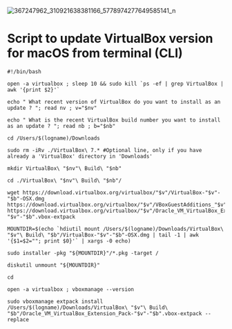 ![367247962_310921638381166_5778974277649585141_n](https://github.com/valorisa/Script_Update_VirtualBox_for_macOS/assets/13067566/c8dd0322-6dba-45e2-b73e-8fd58881159e)

# Script to update VirtualBox version for macOS from terminal (CLI)
```shell
#!/bin/bash

open -a virtualbox ; sleep 10 && sudo kill `ps -ef | grep VirtualBox | awk '{print $2}'`

echo " What recent version of VirtualBox do you want to install as an update ? "; read nv ; v="$nv"

echo " What is the recent VirtualBox build number you want to install as an update ? "; read nb ; b="$nb"

cd /Users/$(logname)/Downloads

sudo rm -iRv ./VirtualBox\ 7.* #Optional line, only if you have already a 'VirtualBox' directory in 'Downloads'

mkdir VirtualBox\ "$nv"\ Build\ "$nb"

cd ./VirtualBox\ "$nv"\ Build\ "$nb"/

wget https://download.virtualbox.org/virtualbox/"$v"/VirtualBox-"$v"-"$b"-OSX.dmg https://download.virtualbox.org/virtualbox/"$v"/VBoxGuestAdditions_"$v".iso https://download.virtualbox.org/virtualbox/"$v"/Oracle_VM_VirtualBox_Extension_Pack-"$v"-"$b".vbox-extpack

MOUNTDIR=$(echo `hdiutil mount /Users/$(logname)/Downloads/VirtualBox\ "$v"\ Build\ "$b"/VirtualBox-"$v"-"$b"-OSX.dmg | tail -1 | awk '{$1=$2=""; print $0}'` | xargs -0 echo)

sudo installer -pkg "${MOUNTDIR}"/*.pkg -target /

diskutil unmount "${MOUNTDIR}"

cd

open -a virtualbox ; vboxmanage --version

sudo vboxmanage extpack install /Users/$(logname)/Downloads/VirtualBox\ "$v"\ Build\ "$b"/Oracle_VM_VirtualBox_Extension_Pack-"$v"-"$b".vbox-extpack --replace
```
